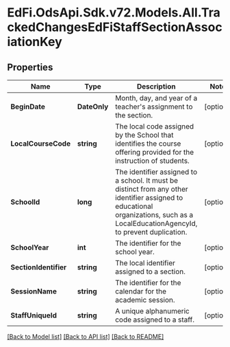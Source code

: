 # EdFi.OdsApi.Sdk.v72.Models.All.TrackedChangesEdFiStaffSectionAssociationKey

## Properties

Name | Type | Description | Notes
------------ | ------------- | ------------- | -------------
**BeginDate** | **DateOnly** | Month, day, and year of a teacher&#39;s assignment to the section. | [optional] 
**LocalCourseCode** | **string** | The local code assigned by the School that identifies the course offering provided for the instruction of students. | [optional] 
**SchoolId** | **long** | The identifier assigned to a school. It must be distinct from any other identifier assigned to educational organizations, such as a LocalEducationAgencyId, to prevent duplication. | [optional] 
**SchoolYear** | **int** | The identifier for the school year. | [optional] 
**SectionIdentifier** | **string** | The local identifier assigned to a section. | [optional] 
**SessionName** | **string** | The identifier for the calendar for the academic session. | [optional] 
**StaffUniqueId** | **string** | A unique alphanumeric code assigned to a staff. | [optional] 

[[Back to Model list]](../README.md#documentation-for-models) [[Back to API list]](../README.md#documentation-for-api-endpoints) [[Back to README]](../README.md)

